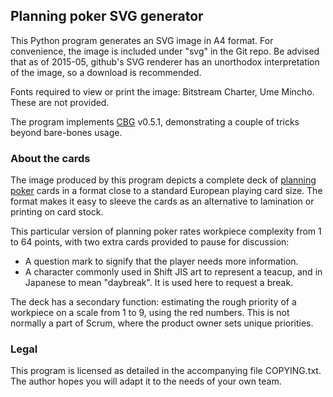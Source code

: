 ## Planning poker SVG generator

This Python program generates an SVG image in A4 format. For convenience, the image is included under "svg" in the Git repo. Be advised that as of 2015-05, github's SVG renderer has an unorthodox interpretation of the image, so a download is recommended.

Fonts required to view or print the image: Bitstream Charter, Ume Mincho. These are not provided.

The program implements [CBG](https://github.com/veikman/cbg) v0.5.1, demonstrating a couple of tricks beyond bare-bones usage.

### About the cards

The image produced by this program depicts a complete deck of [planning poker](https://en.wikipedia.org/wiki/Planning_poker) cards in a format close to a standard European playing card size. The format makes it easy to sleeve the cards as an alternative to lamination or printing on card stock.

This particular version of planning poker rates workpiece complexity from 1 to 64 points, with two extra cards provided to pause for discussion:

* A question mark to signify that the player needs more information.
* A character commonly used in Shift JIS art to represent a teacup, and in Japanese to mean "daybreak". It is used here to request a break.

The deck has a secondary function: estimating the rough priority of a workpiece on a scale from 1 to 9, using the red numbers. This is not normally a part of Scrum, where the product owner sets unique priorities.

### Legal

This program is licensed as detailed in the accompanying file COPYING.txt. The author hopes you will adapt it to the needs of your own team.

